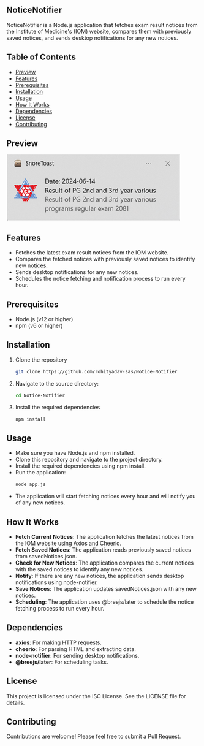 ## NoticeNotifier

NoticeNotifier is a Node.js application that fetches exam result notices from the Institute of Medicine's (IOM) website, compares them with previously saved notices, and sends desktop notifications for any new notices.

## Table of Contents

- [Preview](#preview)
- [Features](#features)
- [Prerequisites](#prerequisites)
- [Installation](#installation)
- [Usage](#usage)
- [How It Works](#how-it-works)
- [Dependencies](#dependencies)
- [License](#license)
- [Contributing](#contributing)


## Preview
![preview.png](./assets/preview.png?raw=true)

## Features

- Fetches the latest exam result notices from the IOM website.
- Compares the fetched notices with previously saved notices to identify new notices.
- Sends desktop notifications for any new notices.
- Schedules the notice fetching and notification process to run every hour.

## Prerequisites

- Node.js (v12 or higher)
- npm (v6 or higher)

## Installation

1. Clone the repository
    ```bash
    git clone https://github.com/rohityadav-sas/Notice-Notifier
    
2. Navigate to the source directory:
    ```bash
    cd Notice-Notifier

3. Install the required dependencies
    ```bash
    npm install

## Usage

- Make sure you have Node.js and npm installed.
- Clone this repository and navigate to the project directory.
- Install the required dependencies using npm install.
- Run the application:
    ```bash
    node app.js

- The application will start fetching notices every hour and will notify you of any new notices.

## How It Works

- **Fetch Current Notices**: The application fetches the latest notices from the IOM website using Axios and Cheerio.
- **Fetch Saved Notices**: The application reads previously saved notices from savedNotices.json.
- **Check for New Notices**: The application compares the current notices with the saved notices to identify any new notices.
- **Notify**: If there are any new notices, the application sends desktop notifications using node-notifier.
- **Save Notices**: The application updates savedNotices.json with any new notices.
- **Scheduling**: The application uses @breejs/later to schedule the notice fetching process to run every hour.

## Dependencies

- **axios**: For making HTTP requests.
- **cheerio**: For parsing HTML and extracting data.
- **node-notifier**: For sending desktop notifications.
- **@breejs/later**: For scheduling tasks.

## License

This project is licensed under the ISC License. See the LICENSE file for details.

## Contributing

Contributions are welcome! Please feel free to submit a Pull Request.